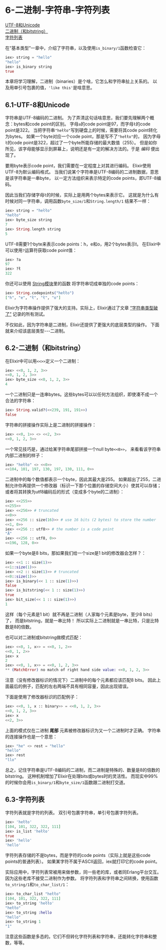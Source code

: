 6-二进制-字符串-字符列表
========================
[UTF-8和Unicode](#61-utf-8%E5%92%8Cunicode)    
[二进制（和bitstring）](#62-%E4%BA%8C%E8%BF%9B%E5%88%B6%E5%92%8Cbitstring)   
[字符列表](#63-%E5%AD%97%E7%AC%A6%E5%88%97%E8%A1%A8)   

在“基本类型”一章中，介绍了字符串，以及使用```is_binary/1```函数检查它：
```elixir
iex> string = "hello"
"hello"
iex> is_binary string
true
```

本章将学习理解，二进制（binaries）是个啥，它怎么和字符串扯上关系的。
以及用单引号包裹的值，```'like this'```是啥意思。

## 6.1-UTF-8和Unicode
字符串是UTF-8编码的二进制。
为了弄清这句话啥意思，我们要先理解两个概念：bytes和code point的区别。
字母```a```的code point是97，而字母```ł```的code point是322。
当把字符串```"hełło"```写到硬盘上的时候，需要将其code point转化为bytes。
如果一个byte对应一个code point，那是写不了```"hełło"```的，
因为字母```ł```的code point是322，超过了一个byte所能存储的最大数值（255）。
但是如你所见，该字母能够显示到屏幕上，说明还是有一定的解决方法的。于是 _编码_ 便出现了。

要用byte表示code point，我们需要在一定程度上对其进行编码。
Elixir使用UTF-8为默认编码格式。
当我们说某个字符串是UTF-8编码的二进制数据，意思是该字符串是一串byte，
以一定方法组织来表示特定的code points，即UTF-8编码。

因此当我们存储字母```ł```的时候，实际上是用两个bytes来表示它。
这就是为什么有时候对同一字符串，调用函数```byte_size/1```和```String.length/1```
结果不一样：
```elixir
iex> string = "hełło"
"hełło"
iex> byte_size string
7
iex> String.length string
5
```

UTF-8需要1个byte来表示code points：h，e和o，用2个bytes表示ł。
在Elixir中可以使用```?```运算符获取code point值：
```elixir
iex> ?a
97
iex> ?ł
322
```

你还可以使用
[String模块](http://elixir-lang.org/docs/stable/elixir/String.html)里的函数
将字符串切成单独的code points：
```elixir
iex> String.codepoints("hełło")
["h", "e", "ł", "ł", "o"]
```

Elixir为字符串操作提供了强大的支持。实际上，Elixir通过了文章
[“字符串类型破了”](http://mortoray.com/2013/11/27/the-string-type-is-broken/)
记录的所有测试。

不仅如此，因为字符串是二进制，Elixir还提供了更强大的底层类型的操作。
下面就来介绍该底层类型---二进制。

## 6.2-二进制（和bitstring）
在Elixir中可以用```<<>>```定义一个二进制：
```elixir
iex> <<0, 1, 2, 3>>
<<0, 1, 2, 3>>
iex> byte_size <<0, 1, 2, 3>>
4
```

一个二进制只是一连串bytes。这些bytes可以以任何方法组织，即使凑不成一个合法的字符串：
```elixir
iex> String.valid?(<<239, 191, 191>>)
false
```

字符串的拼接操作实际上是二进制的拼接操作：
```elixir
iex> <<0, 1>> <> <<2, 3>>
<<0, 1, 2, 3>>
```

一个常见技巧是，通过给某字符串尾部拼接一个null byte```<<0>>```，
来看看该字符串内部二进制的样子：
```elixir
iex> "hełło" <> <<0>>
<<104, 101, 197, 130, 197, 130, 111, 0>>
```

二进制中的每个数值都表示一个byte，因此其最大是255。
如果超出了255，二进制允许你再提供一个修改器（标识一下那个位置的存储空间大小）使其可以存储；
或者将其转换为utf8编码后的形式（变成多个byte的二进制）：
```elixir
iex> <<255>>
<<255>>
iex> <<256>> # truncated
<<0>>
iex> <<256 :: size(16)>> # use 16 bits (2 bytes) to store the number
<<1, 0>>
iex> <<256 :: utf8>> # the number is a code point
"Ā"
iex> <<256 :: utf8, 0>>
<<196, 128, 0>>
```

如果一个byte是8 bits，那如果我们给一个size是1 bit的修改器会怎样？：
```elixir
iex> <<1 :: size(1)>>
<<1::size(1)>>
iex> <<2 :: size(1)>> # truncated
<<0::size(1)>>
iex> is_binary(<< 1 :: size(1)>>)
false
iex> is_bitstring(<< 1 :: size(1)>>)
true
iex> bit_size(<< 1 :: size(1)>>)
1
```
这样（每个元素是1 bit）就不再是二进制（人家每个元素是byte，至少8 bits）了，
而是bitstring，就是一串比特！
所以实际上二进制就是一串比特，只是比特数是8的倍数。

也可以对二进制或bitstring做模式匹配：
```elixir
iex> <<0, 1, x>> = <<0, 1, 2>>
<<0, 1, 2>>
iex> x
2
iex> <<0, 1, x>> = <<0, 1, 2, 3>>
** (MatchError) no match of right hand side value: <<0, 1, 2, 3>>
```

注意（没有修改器标识的情况下）二进制中的每个元素都应该匹配8 bits。
因此上面最后的例子，匹配的左右两端不具有相同容量，因此出现错误。   

下面是使用了修改器标识的匹配例子：
```elixir
iex> <<0, 1, x :: binary>> = <<0, 1, 2, 3>>
<<0, 1, 2, 3>>
iex> x
<<2, 3>>
```
上面的模式仅在二进制 **尾部** 元素被修改器标识为又一个二进制时才正确。
字符串的连接操作也是一个意思：
```elixir
iex> "he" <> rest = "hello"
"hello"
iex> rest
"llo"
```

总之，记住字符串是UTF-8编码的二进制，而二进制是特殊的、数量是8的倍数的bitstring。
这种机制增加了Elixir在处理bits或bytes时的灵活性。
而现实中99%的时候你会用```is_binary/1```和```byte_size/1```函数跟二进制打交道。

## 6.3-字符列表
字符列表就是字符的列表。
双引号包裹字符串，单引号包裹字符列表。
```elixir
iex> 'hełło'
[104, 101, 322, 322, 111]
iex> is_list 'hełło'
true
iex> 'hello'
'hello'
```
字符列表存储的不是bytes，而是字符的code points（实际上就是这些code points的普通列表）。
如果某字符不属于ASCII返回，iex就打印它的code point。

实际应用中，字符列表常被用来做参数，同一些老的库，或者同Erlang平台交互。
因为这些老库不接受二进制作为参数。
将字符列表和字符串之间转换，使用函数```to_string/1```和```to_char_list/1```：
```elixir
iex> to_char_list "hełło"
[104, 101, 322, 322, 111]
iex> to_string 'hełło'
"hełło"
iex> to_string :hello
"hello"
iex> to_string 1
"1"
```
注意这些函数是多态的。它们不但转化字符列表和字符串，还能转化字符串和整数，等等。
